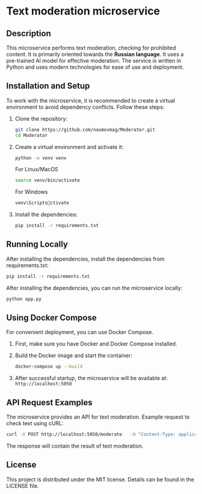 # Text moderation microservice

## Description

This microservice performs text moderation, checking for prohibited content. It is primarily oriented towards the **Russian language**. It uses a pre-trained AI model for effective moderation. The service is written in Python and uses modern technologies for ease of use and deployment.

## Installation and Setup

To work with the microservice, it is recommended to create a virtual environment to avoid dependency conflicts. Follow these steps:

1. Clone the repository:
   ```sh
   git clone https://github.com/naumovmag/Moderator.git
   cd Moderator
   ```

2. Create a virtual environment and activate it:
   ```sh
   python -m venv venv
   ```
   For Linux/MacOS
   ```sh
   source venv/bin/activate
   ```
   For Windows
   ```sh
   venv\Scriptsctivate
   ```

3. Install the dependencies:
   ```sh
   pip install -r requirements.txt
   ```

## Running Locally
After installing the dependencies, install the dependencies from requirements.txt:
```sh
pip install -r requirements.txt
```

After installing the dependencies, you can run the microservice locally:

```sh
python app.py
```

## Using Docker Compose

For convenient deployment, you can use Docker Compose.

1. First, make sure you have Docker and Docker Compose installed.

2. Build the Docker image and start the container:
   ```sh
   docker-compose up --build
   ```

3. After successful startup, the microservice will be available at: `http://localhost:5050`

## API Request Examples

The microservice provides an API for text moderation. Example request to check text using cURL:

```sh
curl -X POST http://localhost:5050/moderate   -H "Content-Type: application/json"   -d '{"text": "Text for moderation"}'
```

The response will contain the result of text moderation.

## License

This project is distributed under the MIT license. Details can be found in the LICENSE file.
